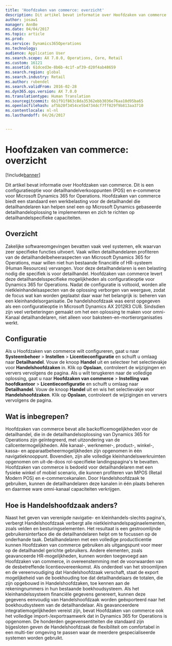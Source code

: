 ```yaml
---
title: 'Hoofdzaken van commerce: overzicht'
description: Dit artikel bevat informatie over Hoofdzaken van commerce. Dit is een configuratieoptie voor detailhandelverkooppunten (POS) en e-commerce voor Microsoft Dynamics 365 for Operations. Hoofdzaken van commerce biedt een standaard een werkbelasting voor de detailhandel die detailhandelaren kan helpen snel een op Microsoft Dynamics gebaseerde detailhandeloplossing te implementeren en zich te richten op detailhandelspecifieke capaciteiten.
author: josaw1
manager: AnnBe
ms.date: 04/04/2017
ms.topic: article
ms.prod: 
ms.service: Dynamics365Operations
ms.technology: 
audience: Application User
ms.search.scope: AX 7.0.0, Operations, Core, Retail
ms.custom: 16121
ms.assetid: 61dced3e-8b6b-4c1f-af39-d20f4ab48659
ms.search.region: global
ms.search.industry: Retail
ms.author: rubendel
ms.search.validFrom: 2016-02-28
ms.dyn365.ops.version: AX 7.0.0
ms.translationtype: Human Translation
ms.sourcegitcommit: 6b1f91f863c8da35362ebb3036e76aa10d95ba65
ms.openlocfilehash: af5b20f3454ce5b4734dcf7ff029f9b813aa3710
ms.contentlocale: nl-nl
ms.lasthandoff: 04/26/2017


---
```


# <a name="commerce-essentials-overview"></a>Hoofdzaken van commerce: overzicht

[!include[banner](includes/banner.md)]


Dit artikel bevat informatie over Hoofdzaken van commerce. Dit is een configuratieoptie voor detailhandelverkooppunten (POS) en e-commerce voor Microsoft Dynamics 365 for Operations. Hoofdzaken van commerce biedt een standaard een werkbelasting voor de detailhandel die detailhandelaren kan helpen snel een op Microsoft Dynamics gebaseerde detailhandeloplossing te implementeren en zich te richten op detailhandelspecifieke capaciteiten. 

<a name="overview"></a>Overzicht
--------

Zakelijke softwareomgevingen bevatten vaak veel systemen, elk waarvan zeer specifieke functies uitvoert. Vaak willen detailhandelaren profiteren van de detailhandelbeheeraspecten van Microsoft Dynamics 365 for Operations, maar willen niet hun bestaande financiële of HR-systeem (Human Resources) vervangen. Voor deze detailhandelaren is een belasting nodig die specifiek is voor detailhandel. Hoofdzaken van commerce levert deze detailhandelsspecifieke mogelijkheden als configuratieoptie voor Dynamics 365 for Operations. Nadat de configuratie is voltooid, worden alle nietkleinhandelsaspecten van de oplossing verborgen van weergave, zodat de focus wat kan worden geplaatst daar waar het belangrijk is: beheren van een kleinhandelsorganisatie. De handelshoofdzaak was eerst opgegeven als een configuratieoptie in Microsoft Dynamics AX 2012R3 CU8. Sindsdien zijn veel verbeteringen gemaakt om het een oplossing te maken voor omni-Kanaal detailhandelaren, niet alleen voor baksteen-en-mortierorganisaties werkt.

## <a name="configuration"></a>Configuratie
Als u Hoofdzaken van commerce wilt configureren, gaat u naar **Systeembeheer** &gt; **Instellen** &gt; **Licentieconfiguratie** en schuift u omlaag naar **Detailhandel**. Vouw de knoop **Handel** uit en selecteer het selectievakje voor **Handelshoofdzaken** in. Klik op **Opslaan**, controleert de wijzigingen en ververs vervolgens de pagina. Als u wilt terugkeren naar de volledige oplossing, gaat u naar **Hoofdzaken van commerce** &gt; **Instelling van hoofdkantoor** &gt; **Licentieconfiguratie** en schuift u omlaag naar **Detailhandel**. Vouw de knoop **Handel** uit en wis het selectievakje voor **Handelshoofdzaken**. Klik op **Opslaan**, controleert de wijzigingen en ververs vervolgens de pagina.

## <a name="what-is-included"></a>Wat is inbegrepen?
Hoofdzaken van commerce bevat alle backofficemogelijkheden voor de detailhandel, die in de detailhandelsoplossing van Dynamics 365 for Operations zijn geïntegreerd, met uitzondering van de callcentermogelijkheden. Alle kanaal-, werknemer-, product-, winkel-, kassa- en apparaatbeheermogelijkheden zijn opgenomen in één navigatieknooppunt. Bovendien, zijn alle volledige kleinhandelswerkruimten opgenomen om uit-de-doos rol-specifieke landingspagina's te bevatten. Hoofdzaken van commerce is bedoeld voor detailhandelaren met een fysieke winkel of mobiel scenario, die kunnen profiteren van MPOS (Retail Modern POS) en e-commercekanalen. Door Handelshoofdzaak te gebruiken, kunnen de detailhandelaren deze kanalen in één plaats beheren en daarmee ware omni-kanaal capaciteiten verkrijgen.

## <a name="how-is-commerce-essentials-different"></a>Hoe is Handelshoofdzaak anders?
Naast het geven van verenigde navigatie- en kleinhandels-slechts pagina's, verbergt Handelshoofdzaak verbergt alle nietkleinhandelspaginaelementen, zoals velden en besturingselementen. Het resultaat is een gestroomlijnde gebruikersinterface die de detailhandelaren helpt om te focussen op de onderhande taak. Detailhandelaren met een volledige productlicentie kunnen Hoofdzaken van commerce gebruiken als uitgangspunt voor meer op de detailhandel gerichte gebruikers. Andere elementen, zoals geavanceerde HR-mogelijkheden, kunnen worden toegevoegd aan Hoofdzaken van commerce, in overeenstemming met de voorwaarden van de desbetreffende licentieovereenkomst. Als onderdeel van het stroomlijnen en de vereenvoudiging dat Handelshoofdzaak verschaft, staat de export mogelijkeheid van de boekhouding toe dat detailhandelaars de totalen, die zijn opgebouwd in Handelshoofdzaken, toe kennen aan de rekeningnummers in hun bestaande boekhoudsysteem. Als het kleinhandelssysteem financiële gegevens genereert, kunnen deze gegevens eenvoudig van Handelshoofdzaak worden geëxporteerd naar het boekhoudsysteem van de detailhandelaar. Als geavanceerdere integratiemogelijkheden vereist zijn, bevat Hoofdzaken van commerce ook het volledige import-/exportraamwerk dat in Dynamics 365 for Operations is opgenomen. De honderden gegevensentiteiten die standaard zijn bijgesloten geven de Handelshoofdzaak de flexibiliteit om comfortabel in een multi-tier omgeving te passen waar de meerdere gespecialiseerde systemen worden gebruikt.




